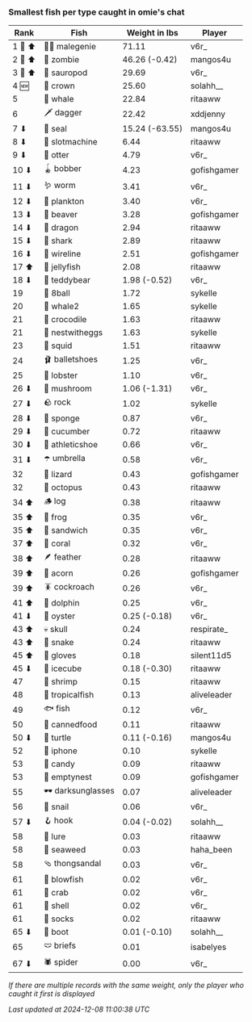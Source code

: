### Smallest fish per type caught in omie's chat
| Rank | Fish | Weight in lbs | Player |
|------|--------|-----------|---------|
| 1 🥇 ⬆ | 🧞‍♂ malegenie | 71.11 | v6r_ |
| 2 🥈 ⬆ | 🧟 zombie | 46.26 (-0.42) | mangos4u |
| 3 🥉 ⬆ | 🦕 sauropod | 29.69 | v6r_ |
| 4 🆕 | 👑 crown | 25.60 | solahh__ |
| 5  | 🐳 whale | 22.84 | ritaaww |
| 6  | 🗡️ dagger | 22.42 | xddjenny |
| 7 ⬇ | 🦭 seal | 15.24 (-63.55) | mangos4u |
| 8 ⬇ | 🎰 slotmachine | 6.44 | ritaaww |
| 9 ⬇ | 🦦 otter | 4.79 | v6r_ |
| 10 ⬇ | 🪀 bobber | 4.23 | gofishgamer |
| 11 ⬇ | 🪱 worm | 3.41 | v6r_ |
| 12 ⬇ | 🦠 plankton | 3.40 | v6r_ |
| 13 ⬇ | 🦫 beaver | 3.28 | gofishgamer |
| 14 ⬇ | 🐉 dragon | 2.94 | ritaaww |
| 15 ⬇ | 🦈 shark | 2.89 | ritaaww |
| 16 ⬇ | 🧵 wireline | 2.51 | gofishgamer |
| 17 ⬆ | 🪼 jellyfish | 2.08 | ritaaww |
| 18 ⬇ | 🧸 teddybear | 1.98 (-0.52) | v6r_ |
| 19  | 🎱 8ball | 1.72 | sykelle |
| 20  | 🐋 whale2 | 1.65 | sykelle |
| 21  | 🐊 crocodile | 1.63 | ritaaww |
| 21  | 🪺 nestwitheggs | 1.63 | sykelle |
| 23  | 🦑 squid | 1.51 | ritaaww |
| 24  | 🩰 balletshoes | 1.25 | v6r_ |
| 25  | 🦞 lobster | 1.10 | v6r_ |
| 26 ⬇ | 🍄 mushroom | 1.06 (-1.31) | v6r_ |
| 27 ⬇ | 🪨 rock | 1.02 | sykelle |
| 28 ⬇ | 🧽 sponge | 0.87 | v6r_ |
| 29 ⬇ | 🥒 cucumber | 0.72 | ritaaww |
| 30 ⬇ | 👟 athleticshoe | 0.66 | v6r_ |
| 31 ⬇ | ☂️ umbrella | 0.58 | v6r_ |
| 32  | 🦎 lizard | 0.43 | gofishgamer |
| 32  | 🐙 octopus | 0.43 | ritaaww |
| 34 ⬆ | 🪵 log | 0.38 | ritaaww |
| 35 ⬆ | 🐸 frog | 0.35 | v6r_ |
| 35 ⬆ | 🥪 sandwich | 0.35 | v6r_ |
| 37 ⬆ | 🪸 coral | 0.32 | v6r_ |
| 38 ⬆ | 🪶 feather | 0.28 | ritaaww |
| 39 ⬆ | 🌰 acorn | 0.26 | gofishgamer |
| 39 ⬆ | 🪳 cockroach | 0.26 | v6r_ |
| 41 ⬆ | 🐬 dolphin | 0.25 | v6r_ |
| 41 ⬇ | 🦪 oyster | 0.25 (-0.18) | v6r_ |
| 43 ⬆ | 💀 skull | 0.24 | respirate_ |
| 43 ⬆ | 🐍 snake | 0.24 | ritaaww |
| 45 ⬆ | 🧤 gloves | 0.18 | silent11d5 |
| 45 ⬇ | 🧊 icecube | 0.18 (-0.30) | ritaaww |
| 47  | 🦐 shrimp | 0.15 | ritaaww |
| 48  | 🐠 tropicalfish | 0.13 | aliveleader |
| 49  | 🐟 fish | 0.12 | v6r_ |
| 50  | 🥫 cannedfood | 0.11 | ritaaww |
| 50 ⬇ | 🐢 turtle | 0.11 (-0.16) | mangos4u |
| 52  | 📱 iphone | 0.10 | sykelle |
| 53  | 🍬 candy | 0.09 | ritaaww |
| 53  | 🪹 emptynest | 0.09 | gofishgamer |
| 55  | 🕶️ darksunglasses | 0.07 | aliveleader |
| 56  | 🐌 snail | 0.06 | v6r_ |
| 57 ⬇ | 🪝 hook | 0.04 (-0.02) | solahh__ |
| 58  | 🎏 lure | 0.03 | ritaaww |
| 58  | 🌿 seaweed | 0.03 | haha_been |
| 58  | 🩴 thongsandal | 0.03 | v6r_ |
| 61  | 🐡 blowfish | 0.02 | v6r_ |
| 61  | 🦀 crab | 0.02 | v6r_ |
| 61  | 🐚 shell | 0.02 | v6r_ |
| 61  | 🧦 socks | 0.02 | ritaaww |
| 65 ⬇ | 👢 boot | 0.01 (-0.10) | solahh__ |
| 65  | 🩲 briefs | 0.01 | isabelyes |
| 67 ⬇ | 🕷️ spider | 0.00 | v6r_ |

_If there are multiple records with the same weight, only the player who caught it first is displayed_

_Last updated at 2024-12-08 11:00:38 UTC_